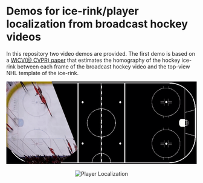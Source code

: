 # Demos for ice-rink/player localization from broadcast hockey videos
In this repository two video demos are provided. The first demo is based on a [WiCV(@ CVPR) paper](
https://doi.org/10.48550/arXiv.2104.10847) that estimates the homography of the hockey ice-rink between 
each frame of the broadcast hockey video and the top-view NHL template of the ice-rink.

<p align="center">
  <img width="600" src="https://github.com/MehrnazFani/Demos-Hockey-Videos-Homography-Estimation-and-Player-Localization/blob/e60d31f6aedfcdf32570510dc47f7c929b89b20d/images/ice-rink-localization-Calgary-Flame.gif" alt="Homography Estimation"/>      
</p>

<p align="center">
  <img width="600" src="" alt="Player Localization"/>      
</p>

